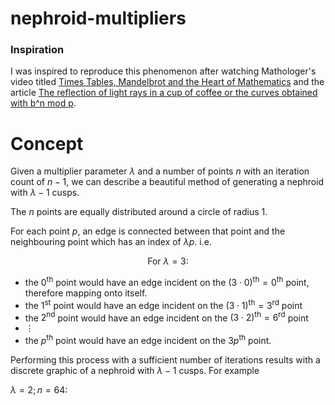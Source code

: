 # nephroid-multipliers

### Inspiration
I was inspired to reproduce this phenomenon after watching Mathologer's video titled [Times Tables, Mandelbrot and the Heart of Mathematics](https://www.youtube.com/watch?v=qhbuKbxJsk8&list=WL&index=2) and the article [The reflection of light rays in a cup of coffee or the curves obtained with b^n mod p](http://xahlee.info/SpecialPlaneCurves_dir/Cardioid_dir/_p/LightsRaysReflections.pdf).


# Concept
Given a multiplier parameter $\lambda$ and a number of points $n$ with an iteration count of $n-1$, we can describe a beautiful method of generating a nephroid with $\lambda - 1$ cusps. 

The $n$ points are equally distributed around a circle of radius $1.$

For each point $p$, an edge is connected between that point and the neighbouring point which has an index of $\lambda p.$ i.e.

$$\text{For } \lambda = 3:$$
- the $0^{\text{th}}$ point would have an edge incident on the $(3\cdot 0)^{\text{th}}=0^{\text{th}}$ point, therefore mapping onto itself.
- the $1^{\text{st}}$ point would have an edge incident on the $(3\cdot 1)^{\text{th}}=3^{\text{rd}}$ point
- the $2^{\text{nd}}$ point would have an edge incident on the $(3\cdot 2)^{\text{th}}=6^{\text{rd}}$ point
- $\vdots$
- the $p^{\text{th}}$ point would have an edge incident on the $3p^{\text{th}}$ point.

Performing this process with a sufficient number of iterations results with a discrete graphic of a nephroid with $\lambda - 1$ cusps. For example

$\lambda = 2; n = 64:$
